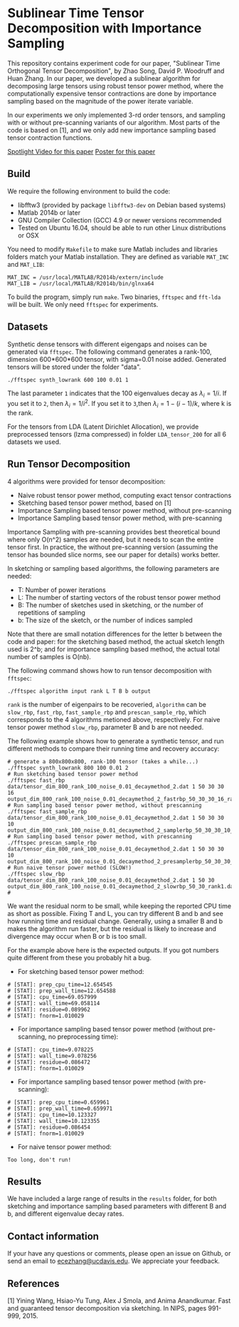 Sublinear Time Tensor Decomposition with Importance Sampling
==================================

This repository contains experiment code for our paper, 
"Sublinear Time Orthogonal Tensor Decomposition", by Zhao Song, David P. Woodruff and Huan Zhang.
In our paper, we developed a sublinear algorithm for decomposing 
large tensors using robust tensor power method, where the
computationally expensive tensor contractions are done by importance
sampling based on the magnitude of the power iterate variable.

In our experiments we only implemented 3-rd order tensors, and 
sampling with or without pre-scanning variants of our algorithm.
Most parts of the code is based on [1], and we only add new importance
sampling based tensor contraction functions.

[Spotlight Video for this paper](https://vimeo.com/192582848)
[Poster for this paper](resources/poster.pdf)

Build
--------------------

We require the following environment to build the code:

- libfftw3 (provided by package `libfftw3-dev` on Debian based systems)
- Matlab 2014b or later
- GNU Compiler Collection (GCC) 4.9 or newer versions recommended
- Tested on Ubuntu 16.04, should be able to run other Linux distributions or OSX

You need to modify `Makefile` to make sure Matlab includes and libraries 
folders match your Matlab installation. They are defined as
variable `MAT_INC` and `MAT_LIB`:

```
MAT_INC = /usr/local/MATLAB/R2014b/extern/include
MAT_LIB = /usr/local/MATLAB/R2014b/bin/glnxa64

```

To build the program, simply run `make`. Two binaries, `fftspec`
and `fft-lda` will be built. 
We only need `fftspec` for experiments.

Datasets
---------------------------------

Synthetic dense tensors with different eigengaps and noises can be generated via `fftspec`.
The following command generates a rank-100, dimension 600\*600\*600 tensor, with sigma=0.01 noise added.
Generated tensors will be stored under the folder "data".

```
./fftspec synth_lowrank 600 100 0.01 1
```

The last parameter `1` indicates that the 100 eigenvalues decay as $\lambda_i = 1/i$.
If you set it to `2`, then $\lambda_i = 1/i^2$.
If you set it to `3`,then $\lambda_i = 1 - (i-1)/k$, where k is the rank.

For the tensors from LDA (Latent Dirichlet Allocation), we provide preprocessed tensors
(lzma compressed) in folder `LDA_tensor_200` for all 6 datasets we used.

Run Tensor Decomposition
----------------------------------

4 algorithms were provided for tensor decomposition:

* Naive robust tensor power method, computing exact tensor contractions
* Sketching based tensor power method, based on [1]
* Importance Sampling based tensor power method, without pre-scanning
* Importance Sampling based tensor power method, with pre-scanning

Importance Sampling with pre-scanning provides best theoretical bound where
only O(n^2) samples are needed, but it needs to scan the entire tensor first.
In practice, the without pre-scanning version (assuming the tensor has bounded
slice norms, see our paper for details) works better.

In sketching or sampling based algorithms, the following parameters are 
needed:

* T: Number of power iterations
* L: The number of starting vectors of the robust tensor power method
* B: The number of sketches used in sketching, or the number of repetitions of sampling 
* b: The size of the sketch, or the number of indices sampled

Note that there are small notation differences for the letter b between the code and paper:
for the sketching based method, the actual sketch length used is 2^b; and for 
importance sampling based method, the actual total number of samples is O(nb).

The following command shows how to run tensor decomposition with `fftspec`:

```
./fftspec algorithm input rank L T B b output
```

`rank` is the number of eigenpairs to be recoveried, 
`algorithm` can be `slow_rbp`, `fast_rbp`, `fast_sample_rbp` and `prescan_sample_rbp`, which
corresponds to the 4 algorithms metioned above, respectively.
For naive tensor power method `slow_rbp`, parameter B and b are not needed.

The following example shows how to generate a synthetic tensor, and run different methods
to compare their running time and recovery accuracy:

```
# generate a 800x800x800, rank-100 tensor (takes a while...)
./fftspec synth_lowrank 800 100 0.01 2
# Run sketching based tensor power method
./fftspec fast_rbp data/tensor_dim_800_rank_100_noise_0.01_decaymethod_2.dat 1 50 30 30 16 output_dim_800_rank_100_noise_0.01_decaymethod_2_fastrbp_50_30_30_16_rank1.dat
# Run sampling based tensor power method, without prescanning
./fftspec fast_sample_rbp data/tensor_dim_800_rank_100_noise_0.01_decaymethod_2.dat 1 50 30 30 10 output_dim_800_rank_100_noise_0.01_decaymethod_2_samplerbp_50_30_30_10_rank1.dat
# Run sampling based tensor power method, with prescanning
./fftspec prescan_sample_rbp data/tensor_dim_800_rank_100_noise_0.01_decaymethod_2.dat 1 50 30 30 10 output_dim_800_rank_100_noise_0.01_decaymethod_2_presamplerbp_50_30_30_10_rank1.dat
# Run naive tensor power method (SLOW!)
./fftspec slow_rbp data/tensor_dim_800_rank_100_noise_0.01_decaymethod_2.dat 1 50 30 output_dim_800_rank_100_noise_0.01_decaymethod_2_slowrbp_50_30_rank1.dat
# 
```

We want the residual norm to be small, while keeping the reported CPU time as
short as possible.  Fixing T and L, you can try different B and b and see how
running time and residual change.  Generally, using a smaller B and b makes the
algorithm run faster, but the residual is likely to increase and divergence may
occur when B or b is too small.  

For the example above here is the expected
outputs. If you got numbers quite different from these you probably hit a bug.

* For sketching based tensor power method:
```
# [STAT]: prep_cpu_time=12.654545
# [STAT]: prep_wall_time=12.654588
# [STAT]: cpu_time=69.057999
# [STAT]: wall_time=69.058114
# [STAT]: residue=0.089962
# [STAT]: fnorm=1.010029
```

* For importance sampling based tensor power method (without pre-scanning, no preprocessing time):
```
# [STAT]: cpu_time=9.078225
# [STAT]: wall_time=9.078256
# [STAT]: residue=0.086472
# [STAT]: fnorm=1.010029

```

* For importance sampling based tensor power method (with pre-scanning):
```
# [STAT]: prep_cpu_time=0.659961
# [STAT]: prep_wall_time=0.659971
# [STAT]: cpu_time=10.123327
# [STAT]: wall_time=10.123355
# [STAT]: residue=0.086454
# [STAT]: fnorm=1.010029

```

* For naive tensor power method:
```
Too long, don't run!
```

Results
----------------------------------

We have included a large range of results in the `results` folder, for both sketching and importance sampling
based parameters with different B and b, and different eigenvalue decay rates. 

Contact information
----------------------------------

If your have any questions or comments, please open an issue on Github,
or send an email to ecezhang@ucdavis.edu. We appreciate your feedback.

References
----------------------------------

[1] Yining Wang, Hsiao-Yu Tung, Alex J Smola, and Anima Anandkumar. Fast and
guaranteed tensor decomposition via sketching. In NIPS, pages 991-999, 2015.


